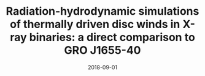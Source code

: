 ---
title: "Radiation-hydrodynamic simulations of thermally driven disc winds in X-ray binaries: a direct comparison to GRO J1655-40"
collection: publications
permalink: /publication/2018-09-01-Radiation-hydrodynamic-simulations-of-thermally-driven-disc-winds-in-X-ray-binaries-a-direct-comparison-to-GRO-J1655-40
date: 2018-09-01
venue: 'MNRAS'
paperurl: 'https://ui.adsabs.harvard.edu/abs/2018MNRAS.479.3651H'
citation: ' Nick Higginbottom,  Christian Knigge,  Knox Long,  James Matthews,  Stuart Sim,  Henrietta Hewitt, &quot;Radiation-hydrodynamic simulations of thermally driven disc winds in X-ray binaries: a direct comparison to GRO J1655-40.&quot; MNRAS, 2018.'
authors: 'Nick Higginbottom, Christian Knigge, Knox Long,  et al.'
---